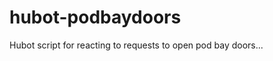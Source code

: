 hubot-podbaydoors
=================

Hubot script for reacting to requests to open pod bay doors...

